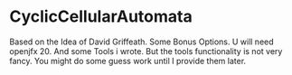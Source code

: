 # CyclicCellularAutomata
Based on the Idea of David Griffeath. Some Bonus Options. U will need openjfx 20. And some Tools i wrote. But the tools functionality
is not very fancy. You might do some guess work until I provide them later.
